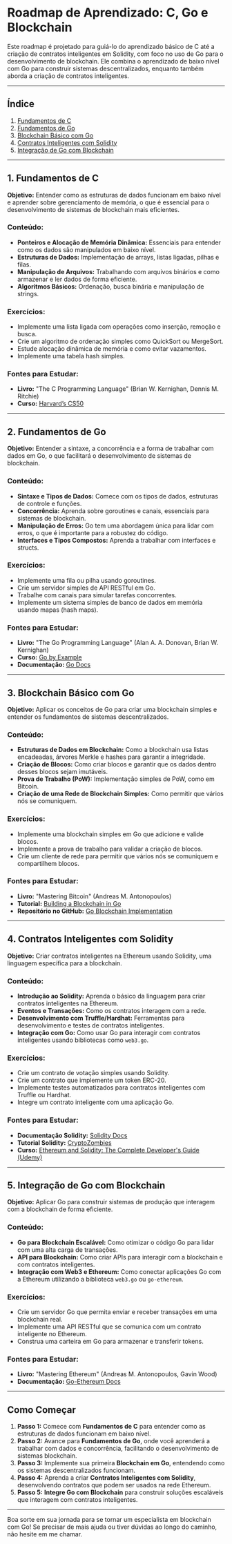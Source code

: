 # Roadmap de Aprendizado: C, Go e Blockchain

Este roadmap é projetado para guiá-lo do aprendizado básico de C até a criação de contratos inteligentes em Solidity, com foco no uso de Go para o desenvolvimento de blockchain. Ele combina o aprendizado de baixo nível com Go para construir sistemas descentralizados, enquanto também aborda a criação de contratos inteligentes.

---

## Índice

1. [Fundamentos de C](#fundamentos-de-c)
2. [Fundamentos de Go](#fundamentos-de-go)
3. [Blockchain Básico com Go](#blockchain-básico-com-go)
4. [Contratos Inteligentes com Solidity](#contratos-inteligentes-com-solidity)
5. [Integração de Go com Blockchain](#integração-de-go-com-blockchain)

---

## 1. Fundamentos de C

**Objetivo:** Entender como as estruturas de dados funcionam em baixo nível e aprender sobre gerenciamento de memória, o que é essencial para o desenvolvimento de sistemas de blockchain mais eficientes.

### Conteúdo:
- **Ponteiros e Alocação de Memória Dinâmica:** Essenciais para entender como os dados são manipulados em baixo nível.
- **Estruturas de Dados:** Implementação de arrays, listas ligadas, pilhas e filas.
- **Manipulação de Arquivos:** Trabalhando com arquivos binários e como armazenar e ler dados de forma eficiente.
- **Algoritmos Básicos:** Ordenação, busca binária e manipulação de strings.

### Exercícios:
- Implemente uma lista ligada com operações como inserção, remoção e busca.
- Crie um algoritmo de ordenação simples como QuickSort ou MergeSort.
- Estude alocação dinâmica de memória e como evitar vazamentos.
- Implemente uma tabela hash simples.

### Fontes para Estudar:
- **Livro:** "The C Programming Language" (Brian W. Kernighan, Dennis M. Ritchie)
- **Curso:** [Harvard’s CS50](https://cs50.harvard.edu/)

---

## 2. Fundamentos de Go

**Objetivo:** Entender a sintaxe, a concorrência e a forma de trabalhar com dados em Go, o que facilitará o desenvolvimento de sistemas de blockchain.

### Conteúdo:
- **Sintaxe e Tipos de Dados:** Comece com os tipos de dados, estruturas de controle e funções.
- **Concorrência:** Aprenda sobre goroutines e canais, essenciais para sistemas de blockchain.
- **Manipulação de Erros:** Go tem uma abordagem única para lidar com erros, o que é importante para a robustez do código.
- **Interfaces e Tipos Compostos:** Aprenda a trabalhar com interfaces e structs.

### Exercícios:
- Implemente uma fila ou pilha usando goroutines.
- Crie um servidor simples de API RESTful em Go.
- Trabalhe com canais para simular tarefas concorrentes.
- Implemente um sistema simples de banco de dados em memória usando mapas (hash maps).

### Fontes para Estudar:
- **Livro:** "The Go Programming Language" (Alan A. A. Donovan, Brian W. Kernighan)
- **Curso:** [Go by Example](https://gobyexample.com/)
- **Documentação:** [Go Docs](https://golang.org/doc/)

---

## 3. Blockchain Básico com Go

**Objetivo:** Aplicar os conceitos de Go para criar uma blockchain simples e entender os fundamentos de sistemas descentralizados.

### Conteúdo:
- **Estruturas de Dados em Blockchain:** Como a blockchain usa listas encadeadas, árvores Merkle e hashes para garantir a integridade.
- **Criação de Blocos:** Como criar blocos e garantir que os dados dentro desses blocos sejam imutáveis.
- **Prova de Trabalho (PoW):** Implementação simples de PoW, como em Bitcoin.
- **Criação de uma Rede de Blockchain Simples:** Como permitir que vários nós se comuniquem.

### Exercícios:
- Implemente uma blockchain simples em Go que adicione e valide blocos.
- Implemente a prova de trabalho para validar a criação de blocos.
- Crie um cliente de rede para permitir que vários nós se comuniquem e compartilhem blocos.

### Fontes para Estudar:
- **Livro:** "Mastering Bitcoin" (Andreas M. Antonopoulos)
- **Tutorial:** [Building a Blockchain in Go](https://hackernoon.com/building-a-blockchain-in-go-c1c4ff89e4b5)
- **Repositório no GitHub:** [Go Blockchain Implementation](https://github.com/boltd/learn-blockchain)

---

## 4. Contratos Inteligentes com Solidity

**Objetivo:** Criar contratos inteligentes na Ethereum usando Solidity, uma linguagem específica para a blockchain.

### Conteúdo:
- **Introdução ao Solidity:** Aprenda o básico da linguagem para criar contratos inteligentes na Ethereum.
- **Eventos e Transações:** Como os contratos interagem com a rede.
- **Desenvolvimento com Truffle/Hardhat:** Ferramentas para desenvolvimento e testes de contratos inteligentes.
- **Integração com Go:** Como usar Go para interagir com contratos inteligentes usando bibliotecas como `web3.go`.

### Exercícios:
- Crie um contrato de votação simples usando Solidity.
- Crie um contrato que implemente um token ERC-20.
- Implemente testes automatizados para contratos inteligentes com Truffle ou Hardhat.
- Integre um contrato inteligente com uma aplicação Go.

### Fontes para Estudar:
- **Documentação Solidity:** [Solidity Docs](https://soliditylang.org/docs/)
- **Tutorial Solidity:** [CryptoZombies](https://cryptozombies.io/)
- **Curso:** [Ethereum and Solidity: The Complete Developer's Guide (Udemy)](https://www.udemy.com/course/ethereum-and-solidity-the-complete-developers-guide/)

---

## 5. Integração de Go com Blockchain

**Objetivo:** Aplicar Go para construir sistemas de produção que interagem com a blockchain de forma eficiente.

### Conteúdo:
- **Go para Blockchain Escalável:** Como otimizar o código Go para lidar com uma alta carga de transações.
- **API para Blockchain:** Como criar APIs para interagir com a blockchain e com contratos inteligentes.
- **Integração com Web3 e Ethereum:** Como conectar aplicações Go com a Ethereum utilizando a biblioteca `web3.go` ou `go-ethereum`.

### Exercícios:
- Crie um servidor Go que permita enviar e receber transações em uma blockchain real.
- Implemente uma API RESTful que se comunica com um contrato inteligente no Ethereum.
- Construa uma carteira em Go para armazenar e transferir tokens.

### Fontes para Estudar:
- **Livro:** "Mastering Ethereum" (Andreas M. Antonopoulos, Gavin Wood)
- **Documentação:** [Go-Ethereum Docs](https://geth.ethereum.org/docs/)

---

## Como Começar

1. **Passo 1:** Comece com **Fundamentos de C** para entender como as estruturas de dados funcionam em baixo nível.
2. **Passo 2:** Avance para **Fundamentos de Go**, onde você aprenderá a trabalhar com dados e concorrência, facilitando o desenvolvimento de sistemas blockchain.
3. **Passo 3:** Implemente sua primeira **Blockchain em Go**, entendendo como os sistemas descentralizados funcionam.
4. **Passo 4:** Aprenda a criar **Contratos Inteligentes com Solidity**, desenvolvendo contratos que podem ser usados na rede Ethereum.
5. **Passo 5:** **Integre Go com Blockchain** para construir soluções escaláveis que interagem com contratos inteligentes.

---

Boa sorte em sua jornada para se tornar um especialista em blockchain com Go! Se precisar de mais ajuda ou tiver dúvidas ao longo do caminho, não hesite em me chamar. 

